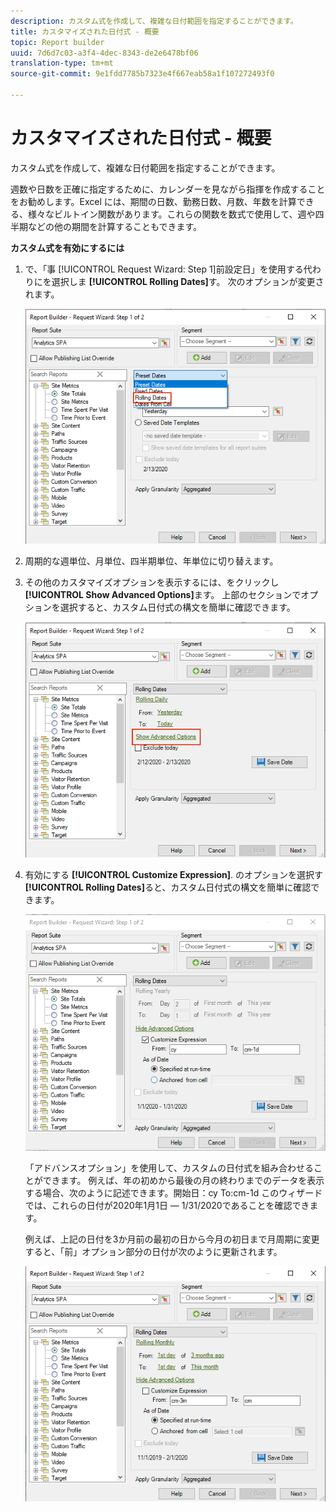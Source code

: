 ```yaml
---
description: カスタム式を作成して、複雑な日付範囲を指定することができます。
title: カスタマイズされた日付式 - 概要
topic: Report builder
uuid: 7d6d7c03-a3f4-4dec-8343-de2e6478bf06
translation-type: tm+mt
source-git-commit: 9e1fdd7785b7323e4f667eab58a1f107272493f0

---
```



# カスタマイズされた日付式 - 概要

カスタム式を作成して、複雑な日付範囲を指定することができます。

週数や日数を正確に指定するために、カレンダーを見ながら指揮を作成することをお勧めします。Excel には、期間の日数、勤務日数、月数、年数を計算できる、様々なビルトイン関数があります。これらの関数を数式で使用して、週や四半期などの他の期間を計算することもできます。

**カスタム式を有効にするには**

1. で、「事 [!UICONTROL Request Wizard: Step 1]前設定日」を使用する代わりにを選択しま **[!UICONTROL Rolling Dates]**&#x200B;す。 次のオプションが変更されます。

   ![](assets/rolldates1.png)

1. 周期的な週単位、月単位、四半期単位、年単位に切り替えます。
1. その他のカスタマイズオプションを表示するには、をクリックし **[!UICONTROL Show Advanced Options]**&#x200B;ます。 上部のセクションでオプションを選択すると、カスタム日付式の構文を簡単に確認できます。

   ![](assets/rolldates2.png)

1. 有効にする **[!UICONTROL Customize Expression]**. のオプションを選択す **[!UICONTROL Rolling Dates]**&#x200B;ると、カスタム日付式の構文を簡単に確認できます。

   ![](assets/rolldates5.png)

   「アドバンスオプション」を使用して、カスタムの日付式を組み合わせることができます。 例えば、年の初めから最後の月の終わりまでのデータを表示する場合、次のように記述できます。開始日：cy To:cm-1d このウィザードでは、これらの日付が2020年1月1日 — 1/31/2020であることを確認できます。

   例えば、上記の日付を3か月前の最初の日から今月の初日まで月周期に変更すると、「前」オプション部分の日付が次のように更新されます。

   ![](assets/rolldates3.png)

